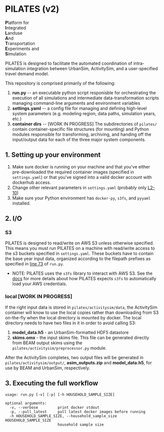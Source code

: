 # PILATES (v2)
**P**latform for \
**I**ntegrated \
**L**anduse \
**A**nd \
**T**ransportation \
**E**xperiments and \
**S**imulation

PILATES is designed to facilitate the automated coordination of intra-simulation integration between UrbanSim, ActivitySim, and a user-specified travel demand model.

This repository is comprised primarily of the following:
1. **run.py** -- an executable python script responisble for orchestrating the execution of all simulations and intermediate data-transformation scripts managing command-line arguments and environment variables
2. **settings.yaml** -- a config file for managing and defining high-level system parameters (e.g. modeling region, data paths, simulation years, etc.)
3. **container dirs** -- [WORK IN PROGRESS] The subdirectories of `pilates/` contain container-specific file structures (for mounting) and Python modules responsible for transforming, archiving, and handing off the input/output data for each of the three major system components.



## 1. Setting up your environment
1. Make sure docker is running on your machine and that you've either pre-downloaded the required container images (specified in `settings.yaml`) or that you've signed into a valid docker account with dockerhub access.
2. Change other relevant parameters in `settings.yaml` (probably only [L2-10](https://github.com/ual/PILATES/blob/v2/settings.yaml#L2-L10))
3. Make sure your Python environment has `docker-py`, `s3fs`, and `pyyaml` installed.

## 2. I/O

### S3
PILATES is designed to read/write on AWS S3 unless otherwise specified. This means you must run PILATES on a machine with read/write access to the s3 buckets specified in `settings.yaml`. These buckets have to contain the base year input data, organized according to the filepath prefixes as specified in [line 73](https://github.com/ual/PILATES/blob/v2/run.py#L73) of `run.py`.
   - NOTE: PILATES uses the `s3fs` library to interact with AWS S3. See the [docs](https://s3fs.readthedocs.io/en/latest/#credentials) for more details about how PILATES expects `s3fs` to automatically load your AWS credentials.

### local [WORK IN PROGRESS]
If the right input data is stored in `pilates/activitysim/data`, the ActivitySim container will know to use the local copies rather than downloading from S3 on-the-fly when the local directory is mounted by docker. The local directory needs to have two files in it in order to avoid calling S3:
1. **model_data.h5** - an UrbanSim-formatted HDF5 datastore
2. **skims.omx** - the input skims file. This file can be generated directly from BEAM output skims using the `pilates/activitysim/preprocessor.py` module.

After the ActivitySim completes, two output files will be generated in `pilates/activitysim/output/`, **asim_outputs.zip** and **model_data.h5**, for use by BEAM and UrbanSim, respectively.

## 3. Executing the full workflow
```
usage: run.py [-v] [-p] [-h HOUSEHOLD_SAMPLE_SIZE]

optional arguments:
  -v, --verbose         print docker stdout
  -p, --pull_latest     pull latest docker images before running
  -h HOUSEHOLD_SAMPLE_SIZE, --household_sample_size HOUSEHOLD_SAMPLE_SIZE
                        household sample size
```